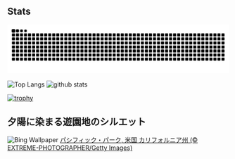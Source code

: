## Stats
<picture>
  <source media="(prefers-color-scheme: dark)" srcset="https://raw.githubusercontent.com/ba230t/ba230t/output/github-contribution-grid-snake-dark.svg">
  <source media="(prefers-color-scheme: light)" srcset="https://raw.githubusercontent.com/ba230t/ba230t/output/github-contribution-grid-snake.svg">
  <img alt="github contribution grid snake animation" src="https://raw.githubusercontent.com/ba230t/ba230t/output/github-contribution-grid-snake.svg">
</picture>

<p align="left">
  <img alt="Top Langs" height="150px" src="https://github-readme-stats.vercel.app/api/top-langs/?username=ba230t&layout=compact&theme=transparent" />
  <img alt="github stats" height="150px" src="https://github-readme-stats.vercel.app/api?username=ba230t&theme=transparent" />
</p>

[![trophy](https://github-profile-trophy.vercel.app/?username=ba230t&theme=transparent&column=7)](https://github.com/ryo-ma/github-profile-trophy)


<!-- Bing Wallpaper Start -->
## 夕陽に染まる遊園地のシルエット
![Bing Wallpaper](https://www.bing.com/th?id=OHR.SunsetPier_JA-JP6277978338_1920x1080.jpg&rf=LaDigue_1920x1080.jpg&pid=hp)
[パシフィック・パーク, 米国 カリフォルニア州 (© EXTREME-PHOTOGRAPHER/Getty Images)](https://www.bing.com/search?q=%E3%83%91%E3%82%B7%E3%83%95%E3%82%A3%E3%83%83%E3%82%AF%E3%83%BB%E3%83%91%E3%83%BC%E3%82%AF&form=hpcapt&filters=HpDate%3a%2220250904_1500%22)
<!-- Bing Wallpaper End -->
